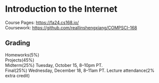 # Introduction to the Internet

Course Pages: https://fa24.cs168.io/    
Coursework: https://github.com/reallinshengxiang/COMPSCI-168
## Grading
Homeworks(5%)  
Projects(45%)  
Midterm(25%)  Tuesday, October 15, 8–10pm PT.  
Final(25%)  Wednesday, December 18, 8–11am PT.
Lecture attendance(2% extra credit)
